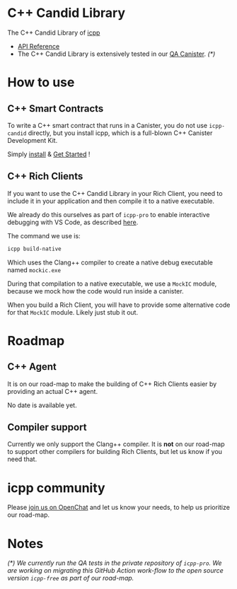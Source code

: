 # C++ Candid Library

The C++ Candid Library of [icpp](https://docs.icpp.world/)

- [API Reference](https://docs.icpp.world/api-reference.html#candidtypes)
- The C++ Candid Library is extensively tested in our [QA Canister](https://github.com/icppWorld/icpp-free/tree/main/test/canisters/canister_1). *(\*)*



# How to use

## C++ Smart Contracts

To write a C++ smart contract that runs in a Canister, you do not use  `icpp-candid` directly, but you install icpp, which is a full-blown C++ Canister Development Kit.

Simply [install](https://docs.icpp.world/installation.html) & [Get Started](https://docs.icpp.world/getting-started.html) !

## C++ Rich Clients

If you want to use the C++ Candid Library in your Rich Client, you need to include it in your application and then compile it to a native executable.

We already do this ourselves as part of `icpp-pro` to enable interactive debugging with VS Code, as described [here](https://docs.icpp.world/getting-started.html#debug-icpp-pro-only).

The command we use is:

```bash
icpp build-native
```

Which uses the Clang++ compiler to create a native debug executable named `mockic.exe` 

During that compilation to a native executable, we use a `MockIC` module, because we mock how the code would run inside a canister.

When you build a Rich Client, you will have to provide some alternative code for that `MockIC` module. Likely just stub it out. 



# Roadmap

## C++ Agent

It is on our road-map to make the building of C++ Rich Clients easier by providing an actual C++ agent. 

No date is available yet.

## Compiler support

Currently we only support the Clang++ compiler. It is **not** on our road-map to support other compilers for building Rich Clients, but let us know if you need that.

# icpp community

Please [join us on OpenChat](https://oc.app/group/tjvrf-oqaaa-aaaar-ahp6a-cai/?ref=6e3y2-4yaaa-aaaaf-araya-cai&code=9104f504fcd17b1f) and let us know your needs, to help us prioritize our road-map.



# Notes

*(\*)* *We currently run the QA tests in the private repository of `icpp-pro`. We are working on migrating this GitHub Action work-flow to the open source version `icpp-free` as part of our road-map.*
